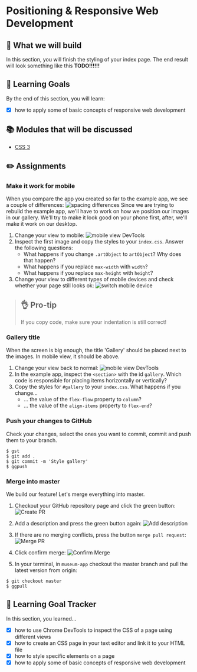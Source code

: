# Positioning & Responsive Web Development

## 🎨 What we will build
In this section, you will finish the styling of your index page. The end result will look something like this
**TODO!!!!!!**


## 🎯 Learning Goals
By the end of this section, you will learn:

* [X] how to apply some of basic concepts of responsive web development


## 📚 Modules that will be discussed

* [CSS 3]()


## ✏️ Assignments
### Make it work for mobile
When you compare the app you created so far to the example app, we see a couple of differences:
![spacing differences](https://cd.sseu.re/MuseumGuide_2018-12-11_09-20-33.png)
Since we are trying to rebuild the example app, we'll have to work on how we position our images in our gallery. We'll try to make it look good on your phone first, after, we'll make it work on our desktop.

1. Change your view to mobile:
![mobile view DevTools](https://cd.sseu.re/Museum_Guide_2018-12-11_09-29-32.png)
2. Inspect the first image and copy the styles to your `index.css`. Answer the following questions:
    * What happens if you change `.artObject` to `artObject`? Why does that happen?
    * What happens if you replace `max-width` with `width`?
    * What happens if you replace `max-height` with `height`?
3. Change your view to different types of mobile devices and check whether your page still looks ok: ![switch mobile device](https://cd.sseu.re/Museum_Guide_2018-12-11_09-37-48.png)

> ## 👌 Pro-tip
> If you copy code, make sure your indentation is still correct!

### Gallery title
When the screen is big enough, the title 'Gallery' should be placed next to the images. In mobile view, it should be above.

1. Change your view back to normal: ![mobile view DevTools](https://cd.sseu.re/Museum_Guide_2018-12-11_09-29-32.png)
2. In the example app, inspect the `<section>` with the id `gallery`. Which code is responsible for placing items horizontally or vertically?
3. Copy the styles for `#gallery` to your `index.css`. What happens if you change...
    * ... the value of the `flex-flow` property to `column`? 
    * ... the value of the `align-items` property to `flex-end`?

### Push your changes to GitHub
Check your changes, select the ones you want to commit, commit and push them to your branch.

 ```shell
 $ gst 
 $ git add .
 $ git commit -m 'Style gallery'
 $ ggpush
 ```

### Merge into master
We build our feature! Let's merge everything into master.

1. Checkout your GitHub repository page and click the green button:
![Create PR](https://cd.sseu.re/Monosnap_2018-11-29_17-14-47.png)
2. Add a description and press the green button again:
![Add description](https://cd.sseu.re/Comparing_master...featindex-page__MimiMagmuseum-app_2018-11-29_17-37-49.png)
3. If there are no merging conflicts, press the button `merge pull request`:
![Merge PR](https://cd.sseu.re/Featstructure-index-page_by_MimiMag__Pull_Request_1__MimiMagmuseum-app_2018-11-29_17-39-19.png)
4. Click confirm merge:
![Confirm Merge](https://cd.sseu.re/Featstructure-index-page_by_MimiMag__Pull_Request_1__MimiMagmuseum-app_2018-11-29_17-40-28.png)

5. In your terminal, in `museum-app` checkout the master branch and pull the latest version from origin:
```shell
$ git checkout master
$ ggpull
```

## 🎯 Learning Goal Tracker
In this section, you learned...

* [X] how to use Chrome DevTools to inspect the CSS of a page using different views
* [X] how to create an CSS page in your text editor and link it to your HTML file
* [X] how to style specific elements on a page
* [X] how to apply some of basic concepts of responsive web development

